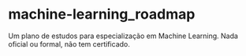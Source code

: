 # machine-learning_roadmap
Um plano de estudos para especialização em Machine Learning. Nada oficial ou formal, não tem certificado.
